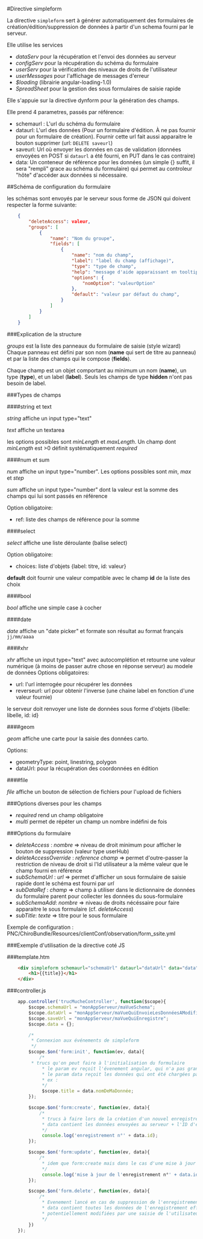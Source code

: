 #Directive simpleform

La directive `simpleform` sert à générer automatiquement des formulaires de création/édition/suppression de données à partir d'un schema fourni par le serveur.

Elle utilise les services 

- *dataServ* pour la récupération et l'envoi des données au serveur
- *configServ* pour la récupération du schéma du formulaire
- *userServ* pour la vérification des niveaux de droits de l'utilisateur 
- *userMessages* pour l'affichage de messages d'erreur
- *$loading* (librairie angular-loading-1.0)
- *SpreadSheet* pour la gestion des sous formulaires de saisie rapide

Elle s'appuie sur la directive dynform pour la génération des champs.


Elle prend 4 parametres, passés par référence:

 - schemaurl : L'url du schéma du formulaire
 - dataurl: L'url des données (Pour un formulaire d'édition. À ne pas fournir pour un formulaire de création). Fournir cette url fait aussi apparaitre le bouton supprimer (url: `DELETE saveurl`)
 - saveurl: Url où envoyer les données en cas de validation (données envoyées en POST si `dataurl` a été fourni, en PUT dans le cas contraire)
 - data: Un conteneur de référence pour les données (un simple {} suffit, il sera "rempli" grace au schéma du formulaire) qui permet au controleur "hôte" d'accéder aux données si nécessaire.


##Schéma de configuration du formulaire

les schémas sont envoyés par le serveur sous forme de JSON qui doivent respecter la forme suivante:

```json
    {
        "deleteAccess": valeur,
        "groups": [
            {
                "name": "Nom du groupe",
                "fields": [
                    {
                        "name": "nom du champ",
                        "label": "label du champ (affichage)",
                        "type": "type de champ",
                        "help": "message d'aide apparaissant en tooltip sur le label",
                        "options": {
                            "nomOption": "valeurOption"
                        },
                        "default": "valeur par défaut du champ",
                    }
                ]
            }
        ]
    }
```


###Explication de la structure


*groups* est la liste des panneaux du formulaire de saisie (style wizard)
Chaque panneau est défini par son nom (**name** qui sert de titre au panneau) et par la liste des champs qui le compose (**fields**).

Chaque champ est un objet comportant au minimum un nom (**name**), un type (**type**), et un label (**label**). Seuls les champs de type **hidden** n'ont pas besoin de label.

###Types de champs

####string et text

*string* affiche un input type="text"

*text* affiche un textarea

les options possibles sont *minLength* et *maxLength*. Un champ dont *minLength* est >0 définit systématiquement *required*



####num et sum

*num* affiche un input type="number". Les options possibles sont *min*, *max* et *step*

*sum* affiche un input type="number" dont la valeur est la somme des champs qui lui sont passés en référence

Option obligatoire: 

- ref: liste des champs de référence pour la somme


####select

*select* affiche une liste déroulante (balise select)

Option obligatoire:

- choices: liste d'objets {label: titre, id: valeur}

**default** doit fournir une valeur compatible avec le champ **id** de la liste des choix

####bool

*bool* affiche une simple case à cocher


####date

*date* affiche un "date picker" et formate son résultat au format français `jj/mm/aaaa`

####xhr

*xhr* affiche un input type="text" avec autocomplétion et retourne une valeur numérique (à moins de passer autre chose en réponse serveur) au modele de données
Options obligatoires:
    
- url: l'url interrogée pour récupérer les données
- reverseurl: url pour obtenir l'inverse (une chaine label en fonction d'une valeur fournie)

le serveur doit renvoyer une liste de données sous forme d'objets {libelle: libelle, id: id}


####geom

*geom* affiche une carte pour la saisie des données carto.

Options:

- geometryType: point, linestring, polygon
- dataUrl: pour la récupération des coordonnées en édition


####file

*file* affiche un bouton de sélection de fichiers pour l'upload de fichiers



###Options diverses pour les champs

- *required* rend un champ obligatoire
- *multi* permet de répéter un champ un nombre indéfini de fois



###Options du formulaire

- *deleteAccess* : *nombre* => niveau de droit minimum pour afficher le bouton de suppression (valeur type userHub)
- *deleteAccessOverride* : *reference champ* => permet d'outre-passer la restriction de niveau de droit si l'Id utilisateur a la même valeur que le champ fourni en référence
- *subSchemaUrl* : *url* => permet d'afficher un sous formulaire de saisie rapide dont le schéma est fourni par *url*
- *subDataRef* : *champ* => champ à utiliser dans le dictionnaire de données du formulaire parent pour collecter les données du sous-formulaire
- *subSchemaAdd*: *nombre* => niveau de droits nécéssaire pour faire apparaitre le sous formulaire (cf. *deleteAccess*)
- *subTitle*: *texte* => titre pour le sous formulaire


Exemple de configuration : PNC/ChiroBundle/Resources/clientConf/observation/form_ssite.yml


###Exemple d'utilisation de la directive coté JS

###template.htm

```html
    <div simpleform schemaurl="schemaUrl" dataurl="dataUrl" data="data" saveurl="saveUrl">
        <h1>{{title}}</h1>
    </div>
```

###controller.js

```javascript
    app.controller('trucMucheController', function($scope){
        $scope.schemaUrl = "monAppServeur/maVueSchema";
        $scope.dataUrl = "monAppServeur/maVueQuiEnvoieLesDonnéesAModifier";
        $scope.saveUrl = "monAppServeur/maVueQuiEnregistre";
        $scope.data = {};

        /*
         * Connexion aux événements de simpleform
         */
        $scope.$on('form:init', function(ev, data){
            /*
         * trucs qu'on peut faire à l'initialisation du formulaire
             * le param ev reçoit l'évenement angular, qui n'a pas grand intérêt
             * le param data reçoit les données qui ont été chargées par simpleform au cas où elles devraient $etre affichées
             * ex :
             */
             $scope.title = data.nomDeMaDonnée;
        });

        $scope.$on('form:create', function(ev, data){
            /*
             * trucs à faire lors de la création d'un nouvel enregistrement (cas où dataUrl n'aurait pas été fourni)
             * data contient les données envoyées au serveur + l'ID d'enregistrement renvoyé par le serveur
             */
             console.log('enregistrement n°' + data.id);
        });

        $scope.$on('form:update', function(ev, data){
            /*
             * idem que form:create mais dans le cas d'une mise à jour (dataUrl fourni)
             */
             console.log('mise à jour de l'enregistrement n°' + data.id);
        });

        $scope.$on('form.delete', function(ev, data){
            /*
             * Evenement lancé en cas de suppression de l'enregistrement 
             * data contient toutes les données de l'enregistrement effacé en cas de besoin
             * potentiellement modifiées par une saisie de l'utilisateur avant la décision d'effacement.
             */
        })
    });
```
